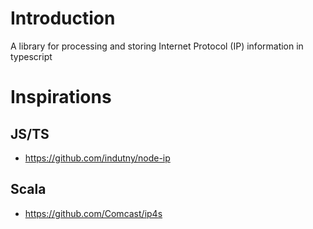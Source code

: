 # Introduction

A  library for processing and storing Internet Protocol (IP) information in typescript

# Inspirations

## JS/TS

- https://github.com/indutny/node-ip

## Scala

- https://github.com/Comcast/ip4s

